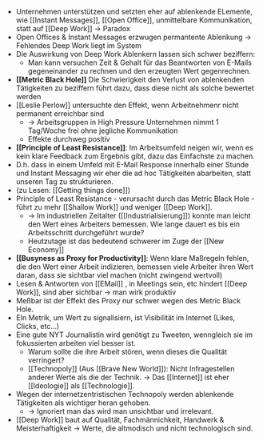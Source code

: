 - Unternehmen unterstützen und setzten eher auf ablenkende ELemente, wie [[Instant Messages]], [[Open Office]], unmittelbare Kommunikation, statt auf [[Deep Work]] -> Paradox
- Open Offices & Instant Messages erzwugen permantente Ablenkung -> Fehlendes Deep Work liegt im System
- Die Auswirkung von Deep Work Ablenkern lassen sich schwer beziffern:
	- Man kann versuchen Zeit & Gehalt für das Beantworten von E-Mails gegeneinander zu rechnen und den erzeugten Wert gegenrechnen.
- **[[Metric Black Hole]]** Die Schwierigkeit den Verlust von ablenkenden Tätigkeiten zu beziffern führt dazu, dass diese nicht als solche bewertet werden
- [[Leslie Perlow]] untersuchte den Effekt, wenn Arbeitnehmenr nicht permanent erreichbar sind
	- -> Arbeitsgruppen in High Pressure Unternehmen nimmt 1 Tag/Woche frei ohne jegliche Kommunikation
	-  Effekte durchweg positiv
- **[[Principle of Least Resistance]]**: Im Arbeitsumfeld neigen wir, wenn es kein klare Feedback zum Ergebnis gibt, dazu das Einfachste zu machen.
- D.h. dass in einem Umfeld mit E-Mail Response innerhalb einer Stunde und Instant Messaging wir eher die ad hoc Tätigkeiten abarbeiten, statt unseren Tag zu strukturieren.
- (zu Lesen: [[Getting things done]])
- Principle of Least Resistance - verursacht durch das Metric Black Hole - führt zu mehr [[Shallow Work]] und weniger [[Deep Work]].
	- -> Im industriellen Zeitalter ([[Industrialisierung]]) konnte man leicht den Wert eines Arbeiters bemessen. Wie lange dauert es bis ein Arbeitsschritt durchgeführt wurde?
	- Heutzutage ist das bedeutend schwerer im Zuge der [[New Economy]]
- **[[Busyness as Proxy for Productivity]]**:  Wenn klare Maßregeln fehlen, die den Wert einer Arbeit indizieren, bemessen viele Arbeiter ihren Wert daran, dass sie sichtbar viel machen (nicht zwingend wertvoll)
- Lesen & Antworten von [[EMail]] , in Meetings sein, etc hindert [[Deep Work]], sind aber sichtbar -> man wirk produktiv
- Meßbar ist der Effekt des Proxy nur schwer wegen des Metric Black Hole.
- EIn Metrik, um Wert zu signalisiern, ist Visibilität im Internet (Likes, Clicks, etc...)
- Eine gute NYT Journalistin wird genötigt zu Tweeten, wenngleich sie im fokussierten arbeiten viel besser ist.
	- Warum sollte die ihre Arbeit stören, wenn dieses die Qualität verringert?
	- [[Technopoly]] (Aus [[Brave New World]]): Nicht Infragestellen anderer Werte als die der Technik. -> Das [[Internet]] ist eher [[Ideologie]] als [[Technologie]].
- Wegen der internetzentristischen Technopoly werden ablenkende Tätigkeiten als wichtiger heran gehoben.
	- -> Ignoriert man das wird man unsichtbar und irrelevant.
- [[Deep Work]] baut auf Qualität, Fachmännichkeit, Handwerk & Meisterhaftigkeit -> Werte, die altmodisch und nicht technologisch sind.